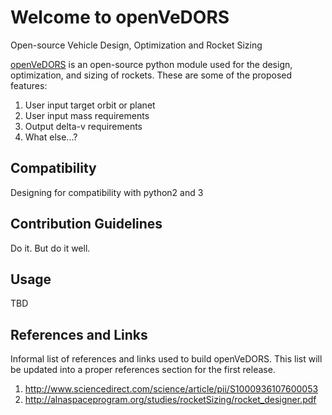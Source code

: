 # Welcome to openVeDORS
Open-source Vehicle Design, Optimization and Rocket Sizing

[openVeDORS](https://github.com/cmflannery/openVeDORS) is an open-source python module used for the design, optimization, and sizing of rockets. These are some of the proposed features:
1. User input target orbit or planet
1. User input mass requirements
1. Output delta-v requirements
1. What else...?

## Compatibility
Designing for compatibility with python2 and 3

## Contribution Guidelines
Do it. But do it well.

## Usage
TBD

## References and Links
Informal list of references and links used to build openVeDORS. This list will be updated into a proper references section for the first release.

1. http://www.sciencedirect.com/science/article/pii/S1000936107600053
1. http://alnaspaceprogram.org/studies/rocketSizing/rocket_designer.pdf
